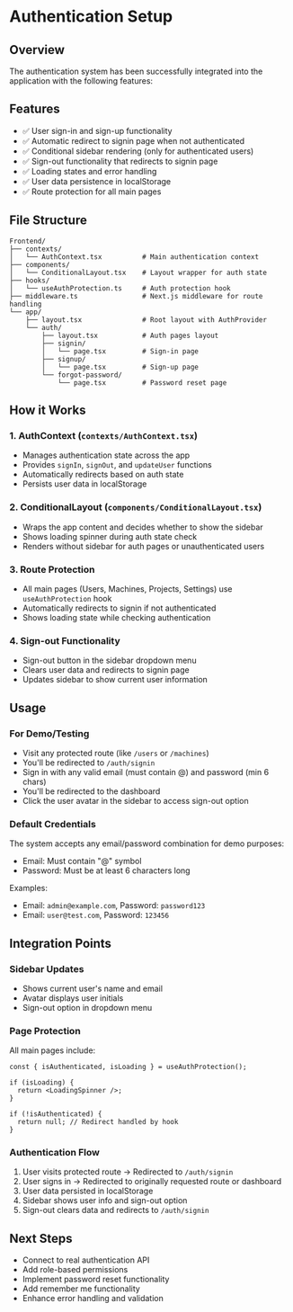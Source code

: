 # Authentication Setup

## Overview
The authentication system has been successfully integrated into the application with the following features:

## Features
- ✅ User sign-in and sign-up functionality
- ✅ Automatic redirect to signin page when not authenticated
- ✅ Conditional sidebar rendering (only for authenticated users)
- ✅ Sign-out functionality that redirects to signin page
- ✅ Loading states and error handling
- ✅ User data persistence in localStorage
- ✅ Route protection for all main pages

## File Structure
```
Frontend/
├── contexts/
│   └── AuthContext.tsx          # Main authentication context
├── components/
│   └── ConditionalLayout.tsx    # Layout wrapper for auth state
├── hooks/
│   └── useAuthProtection.ts     # Auth protection hook
├── middleware.ts                # Next.js middleware for route handling
└── app/
    ├── layout.tsx               # Root layout with AuthProvider
    └── auth/
        ├── layout.tsx           # Auth pages layout
        ├── signin/
        │   └── page.tsx         # Sign-in page
        ├── signup/
        │   └── page.tsx         # Sign-up page
        └── forgot-password/
            └── page.tsx         # Password reset page
```

## How it Works

### 1. AuthContext (`contexts/AuthContext.tsx`)
- Manages authentication state across the app
- Provides `signIn`, `signOut`, and `updateUser` functions
- Automatically redirects based on auth state
- Persists user data in localStorage

### 2. ConditionalLayout (`components/ConditionalLayout.tsx`)
- Wraps the app content and decides whether to show the sidebar
- Shows loading spinner during auth state check
- Renders without sidebar for auth pages or unauthenticated users

### 3. Route Protection
- All main pages (Users, Machines, Projects, Settings) use `useAuthProtection` hook
- Automatically redirects to signin if not authenticated
- Shows loading state while checking authentication

### 4. Sign-out Functionality
- Sign-out button in the sidebar dropdown menu
- Clears user data and redirects to signin page
- Updates sidebar to show current user information

## Usage

### For Demo/Testing
- Visit any protected route (like `/users` or `/machines`)
- You'll be redirected to `/auth/signin`
- Sign in with any valid email (must contain @) and password (min 6 chars)
- You'll be redirected to the dashboard
- Click the user avatar in the sidebar to access sign-out option

### Default Credentials
The system accepts any email/password combination for demo purposes:
- Email: Must contain "@" symbol
- Password: Must be at least 6 characters long

Examples:
- Email: `admin@example.com`, Password: `password123`
- Email: `user@test.com`, Password: `123456`

## Integration Points

### Sidebar Updates
- Shows current user's name and email
- Avatar displays user initials
- Sign-out option in dropdown menu

### Page Protection
All main pages include:
```tsx
const { isAuthenticated, isLoading } = useAuthProtection();

if (isLoading) {
  return <LoadingSpinner />;
}

if (!isAuthenticated) {
  return null; // Redirect handled by hook
}
```

### Authentication Flow
1. User visits protected route → Redirected to `/auth/signin`
2. User signs in → Redirected to originally requested route or dashboard
3. User data persisted in localStorage
4. Sidebar shows user info and sign-out option
5. Sign-out clears data and redirects to `/auth/signin`

## Next Steps
- Connect to real authentication API
- Add role-based permissions
- Implement password reset functionality
- Add remember me functionality
- Enhance error handling and validation
